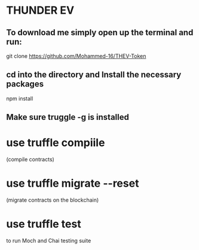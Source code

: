 # THUNDER EV

## To download me simply open up the terminal and run: 

git clone https://github.com/Mohammed-16/THEV-Token

##  cd into the directory and Install the necessary packages

npm install

##  Make sure truggle -g is installed

# use truffle compiile 
(compile contracts)

# use truffle migrate --reset 
(migrate contracts on the blockchain)

# use truffle test
to run Moch and Chai testing suite

